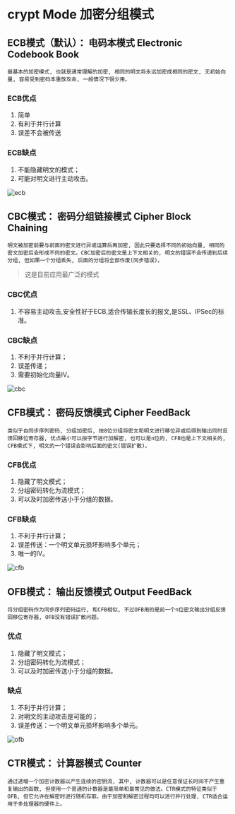 # crypt Mode 加密分组模式

## ECB模式（默认）： 电码本模式 Electronic Codebook Book  

    最基本的加密模式, 也就是通常理解的加密, 相同的明文将永远加密成相同的密文, 无初始向量, 容易受到密码本重放攻击, 一般情况下很少用。

### ECB优点

1. 简单
2. 有利于并行计算
3. 误差不会被传送

### ECB缺点

1. 不能隐藏明文的模式；
2. 可能对明文进行主动攻击。

![ecb](res/ECB.jpg)

## CBC模式： 密码分组链接模式    Cipher Block Chaining  

    明文被加密前要与前面的密文进行异或运算后再加密, 因此只要选择不同的初始向量, 相同的密文加密后会形成不同的密文。CBC加密后的密文是上下文相关的, 明文的错误不会传递到后续分组, 但如果一个分组丢失, 后面的分组将全部作废(同步错误)。

> 这是目前应用最广泛的模式

### CBC优点

1. 不容易主动攻击,安全性好于ECB,适合传输长度长的报文,是SSL、IPSec的标准。

### CBC缺点

1. 不利于并行计算；
2. 误差传递；
3. 需要初始化向量IV。

![cbc](res/CBC.jpg)

## CFB模式： 密码反馈模式    Cipher FeedBack  

    类似于自同步序列密码, 分组加密后, 按8位分组将密文和明文进行移位异或后得到输出同时反馈回移位寄存器, 优点最小可以按字节进行加解密, 也可以是n位的, CFB也是上下文相关的, CFB模式下, 明文的一个错误会影响后面的密文(错误扩散)。

### CFB优点

1. 隐藏了明文模式；
2. 分组密码转化为流模式；
3. 可以及时加密传送小于分组的数据。

### CFB缺点

1. 不利于并行计算；
2. 误差传送：一个明文单元损坏影响多个单元；
3. 唯一的IV。

![cfb](res/CFB.jpg)

## OFB模式： 输出反馈模式    Output FeedBack  

    将分组密码作为同步序列密码运行, 和CFB相似, 不过OFB用的是前一个n位密文输出分组反馈回移位寄存器, OFB没有错误扩散问题。

### 优点

1. 隐藏了明文模式；
2. 分组密码转化为流模式；
3. 可以及时加密传送小于分组的数据。

### 缺点

1. 不利于并行计算；
2. 对明文的主动攻击是可能的；
3. 误差传送：一个明文单元损坏影响多个单元。

![ofb](res/OFB.jpg)

## CTR模式： 计算器模式    Counter  

    通过递增一个加密计数器以产生连续的密钥流, 其中, 计数器可以是任意保证长时间不产生重复输出的函数, 但使用一个普通的计数器是最简单和最常见的做法。CTR模式的特征类似于OFB, 但它允许在解密时进行随机存取。由于加密和解密过程均可以进行并行处理, CTR适合运用于多处理器的硬件上。
